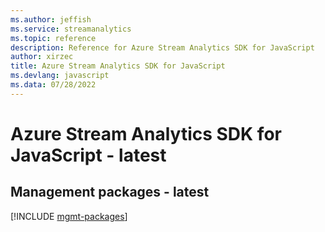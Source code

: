 ```yaml
---
ms.author: jeffish
ms.service: streamanalytics
ms.topic: reference
description: Reference for Azure Stream Analytics SDK for JavaScript
author: xirzec
title: Azure Stream Analytics SDK for JavaScript
ms.devlang: javascript
ms.data: 07/28/2022
---
```

# Azure Stream Analytics SDK for JavaScript - latest

## Management packages - latest
[!INCLUDE [mgmt-packages](stream-analytics-mgmt-index.md)]